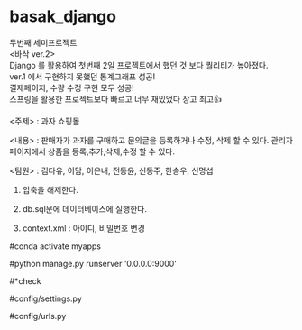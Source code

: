 # basak_django

두번째 세미프로젝트<br/>
<바삭 ver.2><br/>
Django 를 활용하여 첫번째 2일 프로젝트에서 했던 것 보다 퀄리티가 높아졌다.<br/>
ver.1 에서 구현하지 못했던 통계그래프 성공!<br/>
결제페이지, 수량 수정 구현 모두 성공!<br/>
스프링을 활용한 프로젝트보다 빠르고 너무 재밌었다 장고 최고👍<br/>

<주제> : 과자 쇼핑몰

<내용> : 판매자가 과자를 구매하고 문의글을 등록하거나 수정, 삭제 할 수 있다. 관리자 페이지에서 상품을 등록,추가,삭제,수정 할 수 있다. 

<팀원> : 김다유, 이담, 이은내, 전동윤, 신동주, 한승우, 신명섭

1. 압축을 해제한다.

2. db.sql문에 데이터베이스에 실행한다.

3. context.xml : 아이디, 비밀번호 변경 


#conda activate myapps

#python manage.py runserver '0.0.0.0:9000'



#*check

#config/settings.py

#config/urls.py
